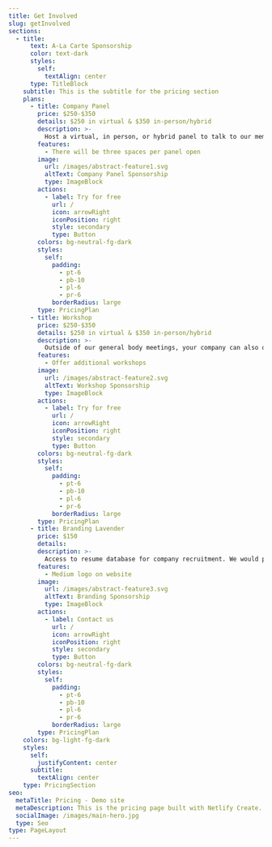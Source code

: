 ```yaml
---
title: Get Involved
slug: getInvolved
sections:
  - title:
      text: A-La Carte Sponsorship
      color: text-dark
      styles:
        self:
          textAlign: center
      type: TitleBlock
    subtitle: This is the subtitle for the pricing section
    plans:
      - title: Company Panel
        price: $250-$350
        details: $250 in virtual & $350 in-person/hybrid
        description: >-
          Host a virtual, in person, or hybrid panel to talk to our membership about your company’s mission and values, career opportunities, and commitment to diversity and inclusion.
        features:
          - There will be three spaces per panel open
        image:
          url: /images/abstract-feature1.svg
          altText: Company Panel Sponsorship
          type: ImageBlock
        actions:
          - label: Try for free
            url: /
            icon: arrowRight
            iconPosition: right
            style: secondary
            type: Button
        colors: bg-neutral-fg-dark
        styles:
          self:
            padding:
              - pt-6
              - pb-10
              - pl-6
              - pr-6
            borderRadius: large
        type: PricingPlan
      - title: Workshop
        price: $250-$350
        details: $250 in virtual & $350 in-person/hybrid
        description: >-
          Outside of our general body meetings, your company can also offer additional workshops of your choice. Past topics have included a resume building/review workshops and the interviewing process.
        features:
          - Offer additional workshops
        image:
          url: /images/abstract-feature2.svg
          altText: Workshop Sponsorship
          type: ImageBlock
        actions:
          - label: Try for free
            url: /
            icon: arrowRight
            iconPosition: right
            style: secondary
            type: Button
        colors: bg-neutral-fg-dark
        styles:
          self:
            padding:
              - pt-6
              - pb-10
              - pl-6
              - pr-6
            borderRadius: large
        type: PricingPlan
      - title: Branding Lavender
        price: $150
        details: 
        description: >-
          Access to resume database for company recruitment. We would promote job oppurtunities in our newsletter and social media pages.
        features:
          - Medium logo on website
        image:
          url: /images/abstract-feature3.svg
          altText: Branding Sponsorship
          type: ImageBlock
        actions:
          - label: Contact us
            url: /
            icon: arrowRight
            iconPosition: right
            style: secondary
            type: Button
        colors: bg-neutral-fg-dark
        styles:
          self:
            padding:
              - pt-6
              - pb-10
              - pl-6
              - pr-6
            borderRadius: large
        type: PricingPlan
    colors: bg-light-fg-dark
    styles:
      self:
        justifyContent: center
      subtitle:
        textAlign: center
    type: PricingSection
seo:
  metaTitle: Pricing - Demo site
  metaDescription: This is the pricing page built with Netlify Create.
  socialImage: /images/main-hero.jpg
  type: Seo
type: PageLayout
---
```

